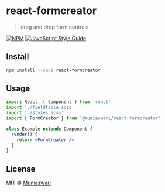 # react-formcreator

> drag and drop form controls

[![NPM](https://img.shields.io/npm/v/react-formcreator.svg)](https://www.npmjs.com/package/react-formcreator) [![JavaScript Style Guide](https://img.shields.io/badge/code_style-standard-brightgreen.svg)](https://standardjs.com)

## Install

```bash
npm install --save react-formcreator
```

## Usage

```jsx
import React, { Component } from 'react'
import './fieldtable.scss'
import './styles.scss'
import { FormCreator } from '@muniaswari/react-formcreator'

class Example extends Component {
  render() {
    return <FormCreator />
  }
}
```

## License

MIT © [Muniaswari](https://github.com/Muniaswari)
